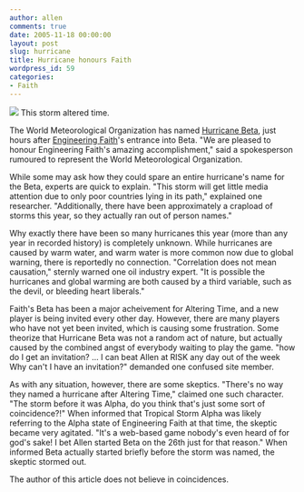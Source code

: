 ```yaml
---
author: allen
comments: true
date: 2005-11-18 00:00:00
layout: post
slug: hurricane
title: Hurricane honours Faith
wordpress_id: 59
categories:
- Faith
---
```


![](http://www.antipode.ca/resources/old/hurricane.jpg)
This storm altered time.

The World Meteorological Organization has named [Hurricane Beta](http://en.wikipedia.org/wiki/Hurricane_Beta), just hours after [Engineering Faith](http://www.antipode.ca/faith/)'s entrance into Beta. "We are pleased to honour Engineering Faith's amazing accomplishment," said a spokesperson rumoured to represent the World Meteorological Organization.

While some may ask how they could spare an entire hurricane's name for the Beta, experts are quick to explain. "This storm will get little media attention due to only poor countries lying in its path," explained one researcher. "Additionally, there have been approximately a crapload of storms this year, so they actually ran out of person names."

Why exactly there have been so many hurricanes this year (more than any year in recorded history) is completely unknown. While hurricanes are caused by warm water, and warm water is more common now due to global warning, there is reportedly no connection. "Correlation does not mean causation," sternly warned one oil industry expert. "It is possible the hurricanes and global warming are both caused by a third variable, such as the devil, or bleeding heart liberals."

Faith's Beta has been a major acheivement for Altering Time, and a new player is being invited every other day. However, there are many players who have not yet been invited, which is causing some frustration. Some theorize that Hurricane Beta was not a random act of nature, but actually caused by the combined angst of everybody waiting to play the game. "how do I get an invitation? ... I can beat Allen at RISK any day out of the week Why can't I have an invitation?" demanded one confused site member.

As with any situation, however, there are some skeptics. "There's no way they named a hurricane after Altering Time," claimed one such character. "The storm before it was Alpha, do you think that's just some sort of coincidence?!" When informed that Tropical Storm Alpha was likely referring to the Alpha state of Engineering Faith at that time, the skeptic became very agitated. "It's a web-based game nobody's even heard of for god's sake! I bet Allen started Beta on the 26th just for that reason." When informed Beta actually started briefly before the storm was named, the skeptic stormed out.

The author of this article does not believe in coincidences.
